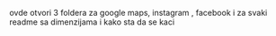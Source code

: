 ovde otvori 3 foldera za google maps, instagram , facebook i za svaki readme sa dimenzijama i kako sta da se kaci